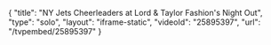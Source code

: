{
    "title": "NY Jets Cheerleaders at Lord & Taylor Fashion's Night Out",
    "type": "solo",
    "layout": "iframe-static",
    "videoId": "25895397",
    "url": "\/tvpembed\/25895397"
}